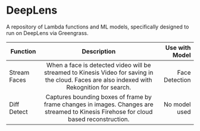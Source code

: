 # DeepLens
A repository of Lambda functions and ML models, specifically designed to run on DeepLens via Greengrass.

| Function        | Description           | Use with Model  |
| ------------- |:-------------:| -----:|
| Stream Faces      | When a face is detected video will be streamed to Kinesis Video for saving in the cloud. Faces are also indexed with Rekognition for search. | Face Detection |
| Diff Detect      | Captures bounding boxes of frame by frame changes in images. Changes are streamed to Kinesis Firehose for cloud based reconstruction.      |   No model used |
